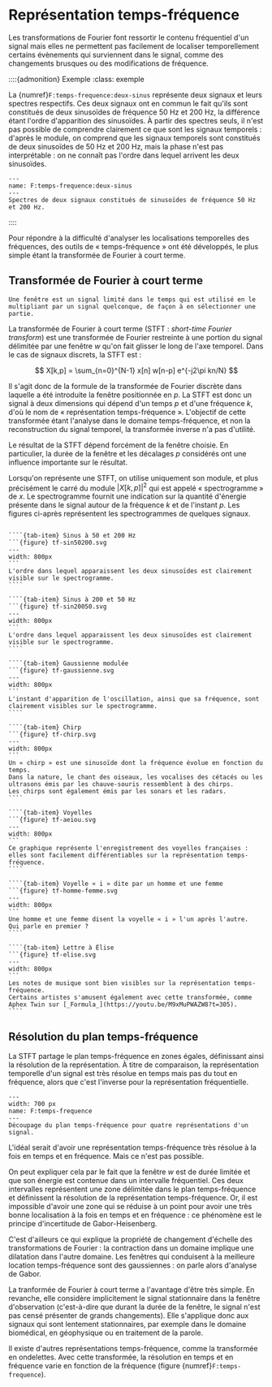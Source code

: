 # Représentation temps-fréquence

<!-- chirp = gazouilli -->

Les transformations de Fourier font ressortir le contenu fréquentiel d'un signal
mais elles ne permettent pas facilement de localiser temporellement certains évènements qui surviennent dans le signal,
comme des changements brusques ou des modifications de fréquence.

::::{admonition} Exemple
:class: exemple
    
La {numref}`F:temps-frequence:deux-sinus` représente deux signaux et leurs spectres respectifs.
Ces deux signaux ont en commun le fait qu'ils sont constitués de deux sinusoïdes de fréquence 50 Hz et 200 Hz,
la différence étant l'ordre d'apparition des sinusoïdes.
À partir des spectres seuls, il n'est pas possible de comprendre clairement ce que sont les signaux temporels :
d'après le module, on comprend que les signaux temporels sont constitués de deux sinusoïdes de 50 Hz et 200 Hz,
mais la phase n'est pas interprétable :
on ne connaît pas l'ordre dans lequel arrivent les deux sinusoïdes.

```{figure} deux-sinus.svg
---
name: F:temps-frequence:deux-sinus
---
Spectres de deux signaux constitués de sinusoïdes de fréquence 50 Hz et 200 Hz.
```

::::

Pour répondre à la difficulté d'analyser les localisations temporelles des fréquences,
des outils de « temps-fréquence » ont été développés,
le plus simple étant la transformée de Fourier à court terme.


## Transformée de Fourier à court terme

```{margin}
Une fenêtre est un signal limité dans le temps qui est utilisé en le multipliant par un signal quelconque, de façon à en sélectionner une partie.
```

La transformée de Fourier à court terme (STFT : _short-time Fourier transform_)
est une transformée de Fourier restreinte à une portion du signal délimitée par une fenêtre $w$
qu'on fait glisser le long de l'axe temporel.
Dans le cas de signaux discrets, la STFT est :

<!-- $$X(f,\tau) = \int_{-\infty}^{+\infty} x(t) w(t-\tau) e^{-j2\pi f t} dt$$ -->

$$
X[k,p] = \sum_{n=0}^{N-1} x[n] w[n-p] e^{-j2\pi kn/N}
$$

Il s'agit donc de la formule de la transformée de Fourier discrète dans laquelle a été introduite la fenêtre positionnée en $p$.
La STFT est donc un signal à deux dimensions qui dépend d'un temps $p$ et d'une fréquence $k$, d'où le nom de « représentation temps-fréquence ».
L'objectif de cette transformée étant l'analyse dans le domaine temps-fréquence, et non la reconstruction du signal temporel, 
la transformée inverse n'a pas d'utilité.

Le résultat de la STFT dépend forcément de la fenêtre choisie.
En particulier, la durée de la fenêtre et les décalages $p$ considérés ont une influence importante sur le résultat.
<!-- ce serait bien de l'illustrer -->

Lorsqu'on représente une STFT, on utilise uniquement son module,
et plus précisément le carré du module $|X[k,p]|^2$ qui est appelé « spectrogramme » de $x$.
Le spectrogramme fournit une indication sur la quantité d'énergie présente dans le signal
autour de la fréquence $k$ et de l'instant $p$.
Les figures ci-après représentent les spectrogrammes de quelques signaux.

`````{tab-set}

````{tab-item} Sinus à 50 et 200 Hz
```{figure} tf-sin50200.svg
---
width: 800px
```
L'ordre dans lequel apparaissent les deux sinusoïdes est clairement visible sur le spectrogramme.
````

````{tab-item} Sinus à 200 et 50 Hz
```{figure} tf-sin20050.svg
---
width: 800px
```
L'ordre dans lequel apparaissent les deux sinusoïdes est clairement visible sur le spectrogramme.
````

````{tab-item} Gaussienne modulée
```{figure} tf-gaussienne.svg
---
width: 800px
```
L'instant d'apparition de l'oscillation, ainsi que sa fréquence, sont clairement visibles sur le spectrogramme.
````

````{tab-item} Chirp
```{figure} tf-chirp.svg
---
width: 800px
```
Un « chirp » est une sinusoïde dont la fréquence évolue en fonction du temps.
Dans la nature, le chant des oiseaux, les vocalises des cétacés ou les ultrasons émis par les chauve-souris ressemblent à des chirps.
Les chirps sont également émis par les sonars et les radars.
````

````{tab-item} Voyelles
```{figure} tf-aeiou.svg
---
width: 800px
```
Ce graphique représente l'enregistrement des voyelles françaises : elles sont facilement différentiables sur la représentation temps-fréquence.
````

````{tab-item} Voyelle « i » dite par un homme et une femme
```{figure} tf-homme-femme.svg
---
width: 800px
```
Une homme et une femme disent la voyelle « i » l'un après l'autre.
Qui parle en premier ?
````

````{tab-item} Lettre à Élise
```{figure} tf-elise.svg
---
width: 800px
```
Les notes de musique sont bien visibles sur la représentation temps-fréquence.
Certains artistes s'amusent également avec cette transformée, comme Aphex Twin sur [_Formula_](https://youtu.be/M9xMuPWAZW8?t=305).
````

`````


<!-- La représentation en spectrogramme est également intéressante en musique.
Voyez par exemple le résultat sur
[_La Lettre à Élise_](https://www.youtube.com/watch?v=S2XkCfvGPXE) de Ludwig van Beethoven
ou la [_Symphonie du Nouveau Monde_](https://youtu.be/Txp-pHU2K6w?t=652) de Antonín Dvořák.
 -->


## Résolution du plan temps-fréquence

La STFT partage le plan temps-fréquence en zones égales, définissant ainsi la résolution de la représentation.
À titre de comparaison, la représentation temporelle d'un signal est très résolue en temps mais pas du tout en fréquence,
alors que c'est l'inverse pour la représentation fréquentielle.

```{figure} temps-frequence.svg
---
width: 700 px
name: F:temps-frequence
---
Découpage du plan temps-fréquence pour quatre représentations d'un signal.
```

L'idéal serait d'avoir une représentation temps-fréquence très résolue à la fois en temps et en fréquence.
Mais ce n'est pas possible.

On peut expliquer cela par le fait que la fenêtre $w$ est de durée limitée et que son énergie est contenue dans un intervalle fréquentiel.
Ces deux intervalles représentent une zone délimitée dans le plan temps-fréquence et définissent la résolution de la représentation temps-fréquence.
Or, il est impossible d'avoir une zone qui se réduise à un point
pour avoir une très bonne localisation à la fois en temps et en fréquence :
ce phénomène est le principe d'incertitude de Gabor-Heisenberg.

C'est d'ailleurs ce qui explique la propriété de changement d'échelle des transformations de Fourier :
la contraction dans un domaine implique une dilatation dans l'autre domaine.
Les fenêtres qui conduisent à la meilleure location temps-fréquence sont des gaussiennes :
on parle alors d'analyse de Gabor.

La tranformée de Fourier à court terme a l'avantage d'être très simple.
En revanche, elle considère implicitement le signal stationnaire dans la fenêtre d'observation
(c'est-à-dire que durant la durée de la fenêtre, le signal n'est pas censé présenter de grands changements).
Elle s'applique donc aux signaux qui sont lentement stationnaires,
par exemple dans le domaine biomédical, en géophysique ou en traitement de la parole.

Il existe d'autres représentations temps-fréquence, comme la transformée en ondelettes.
Avec cette transformée, la résolution en temps et en fréquence varie en fonction de la fréquence
(figure {numref}`F:temps-frequence`).

<!-- (d'après un exemple de PFlandrin) principe d'incertitude : pour observer une fréquence (oscillation), il faut le faire sur un axe suffisamment long. De même, pour mesurer la vitesse d'un objet, il vaut mieux chornométrer en deux emplacements éloignés (bonne estimation de la vitesse, mais pas de la position : à quelle endroit exactement y a-t-il cette vitesse ?). Si les deux emplacements sont très proches (bonne estimation de la position), mais mauvaise estimation de la vitesse
 -->